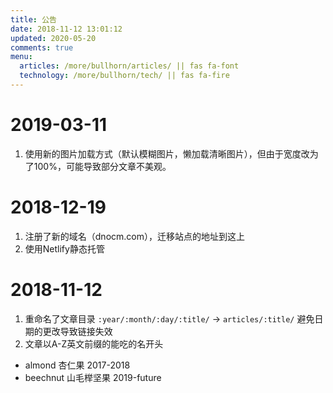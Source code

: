 ```yaml
---
title: 公告
date: 2018-11-12 13:01:12
updated: 2020-05-20
comments: true
menu:
  articles: /more/bullhorn/articles/ || fas fa-font
  technology: /more/bullhorn/tech/ || fas fa-fire
---
```


# 2019-03-11
1. 使用新的图片加载方式（默认模糊图片，懒加载清晰图片），但由于宽度改为了100%，可能导致部分文章不美观。

# 2018-12-19
1. 注册了新的域名（dnocm.com），迁移站点的地址到这上
2. 使用Netlify静态托管

# 2018-11-12
1. 重命名了文章目录 `:year/:month/:day/:title/` -> `articles/:title/` 避免日期的更改导致链接失效
2. 文章以A-Z英文前缀的能吃的名开头
  - almond 杏仁果 2017-2018
  - beechnut 山毛榉坚果 2019-future
